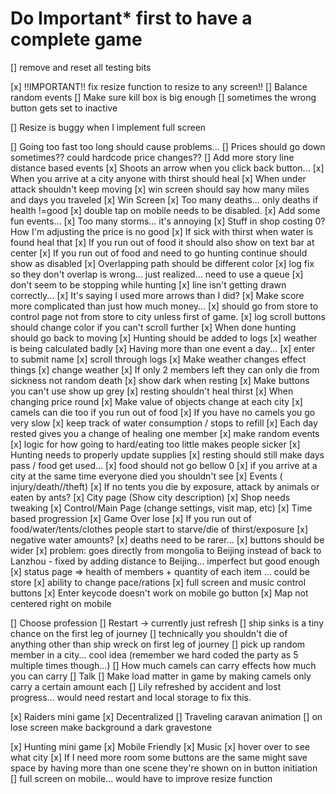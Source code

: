 # Do Important* first to have a complete game

<!-- Before Submit -->
[] remove and reset all testing bits

<!-- Next -->
[x] !!IMPORTANT!! fix resize function to resize to any screen!!
[] Balance random events
[] Make sure kill box is big enough
[] sometimes the wrong button gets set to inactive

<!-- Mobile -->
[] Resize is buggy when I implement full screen

<!-- Picky -->
[] Going too fast too long should cause problems... 
[] Prices should go down sometimes?? could hardcode price changes??
[] Add more story line distance based events
[x] Shoots an arrow when you click back button...
[x] When you arrive at a city anyone with thirst should heal
[x] When under attack shouldn't keep moving
[x] win screen should say how many miles and days you traveled
[x] Win Screen
[x] Too many deaths... only deaths if health !=good
[x] double tap on mobile needs to be disabled.
[x] Add some fun events...
[x] Too many storms... it's annoying
[x] Stuff in shop costing 0? How I'm adjusting the price is no good
[x] If sick with thirst when water is found heal that
[x] If you run out of food it should also show on text bar at center
[x] If you run out of food and need to go hunting continue should show as disabled
[x] Overlapping path should be different color 
[x] log fix so they don't overlap is wrong... just realized... need to use a queue
[x] don't seem to be stopping while hunting
[x] line isn't getting drawn correctly...
[x] It's saying I used more arrows than I did?
[x] Make score more complicated than just how much money... 
[x] should go from store to control page not from store to city unless first of game.
[x] log scroll buttons should change color if you can't scroll further
[x] When done hunting should go back to moving
[x] Hunting should be added to logs
[x] weather is being calculated badly
[x] Having more than one event a day...
[x] enter to submit name
[x] scroll through logs
[x] Make weather changes effect things
[x] change weather
[x] If only 2 members left they can only die from sickness not random death
[x] show dark when resting
[x] Make buttons you can't use show up grey
[x] resting shouldn't heal thirst
[x] When changing price round
[x] Make value of objects change at each city
[x] camels can die too if you run out of food
[x] If you have no camels you go very slow
[x] keep track of water consumption / stops to refill
[x] Each day rested gives you a change of healing one member
[x] make random events
[x] logic for how going to hard/eating too little makes people sicker
[x] Hunting needs to properly update supplies
[x] resting should still make days pass / food get used...
[x] food should not go bellow 0
[x] if you arrive at a city at the same time everyone died you shouldn't see 
[x] Events ( injury/death//theft) 
[x] If no tents you die by exposure, attack by animals or eaten by ants?
[x] City page (Show city description)
[x] Shop needs tweaking
[x] Control/Main Page (change settings, visit map, etc) 
[x] Time based progression
[x] Game Over lose
[x] If you run out of food/water/tents/clothes people start to starve/die of thirst/exposure
[x] negative water amounts?
[x] deaths need to be rarer...
[x] buttons should be wider
[x] problem: goes directly from mongolia to Beijing instead of back to Lanzhou - fixed by adding distance to Beijing... imperfect but good enough
[x] status page => health of members + quantity of each item ... could be store
[x] ability to change pace/rations
[x] full screen and music control buttons
[x] Enter keycode doesn't work on mobile go button
[x] Map not centered right on mobile

<!-- Nice to have but not necessary -->
[] Choose profession
[] Restart -> currently just refresh
[] ship sinks is a tiny chance on the first leg of journey
[] technically you shouldn't die of anything other than ship wreck on first leg of journey
[] pick up random member in a city... cool idea (remember we hard coded the party as 5 multiple times though...)
[] How much camels can carry effects how much you can carry
[] Talk
[] Make load matter in game by making camels only carry a certain amount each
[] Lily refreshed by accident and lost progress... would need restart and local storage to fix this.

<!-- Cool but not necessary -->
[x] Raiders mini game
[x] Decentralized 
[] Traveling caravan animation
[] on lose screen make background a dark gravestone

<!-- Hard -->
[x] Hunting mini game
[x] Mobile Friendly
[x] Music
[x] hover over to see what city
[x] If I need more room some buttons are the same might save space by having more than one scene they're shown on in button initiation
[] full screen on mobile... would have to improve resize function




